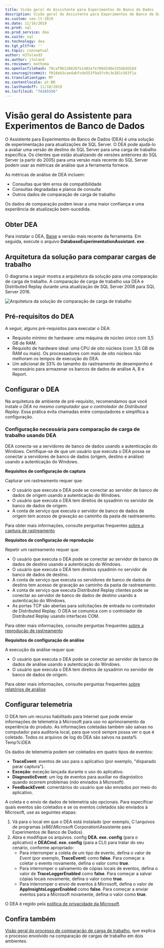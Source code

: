 ```yaml
---
title: Visão geral do Assistente para Experimentos de Banco de Dados
description: Visão geral do Assistente para Experimentos de Banco de Dados
ms.custom: seo-lt-2019
ms.date: 11/16/2019
ms.prod: sql
ms.prod_service: dea
ms.suite: sql
ms.technology: dea
ms.tgt_pltfrm: ''
ms.topic: conceptual
author: HJToland3
ms.author: jtoland
ms.reviewer: mathoma
ms.openlocfilehash: 79caf961208287e1482efe780d2d0e335bbdd16d
ms.sourcegitcommit: f018eb3caedabfcde553f9a5fc9c3e381c563f1a
ms.translationtype: MT
ms.contentlocale: pt-BR
ms.lasthandoff: 11/18/2019
ms.locfileid: "74165556"
---
```

# <a name="overview-of-database-experimentation-assistant"></a>Visão geral do Assistente para Experimentos de Banco de Dados

O Assistente para Experimentos de Banco de Dados (DEA) é uma solução de experimentação para atualizações de SQL Server. O DEA pode ajudá-lo a avaliar uma versão de destino do SQL Server para uma carga de trabalho específica. Os clientes que estão atualizando de versões anteriores do SQL Server (a partir do 2005) para uma versão mais recente do SQL Server podem usar as métricas de análise que a ferramenta fornece.

As métricas de análise de DEA incluem:

- Consultas que têm erros de compatibilidade
- Consultas degradadas e planos de consulta
- Outros dados de comparação de carga de trabalho

Os dados de comparação podem levar a uma maior confiança e uma experiência de atualização bem-sucedida.

## <a name="get-dea"></a>Obter DEA

Para instalar o DEA, [Baixe](https://www.microsoft.com/download/details.aspx?id=54090) a versão mais recente da ferramenta. Em seguida, execute o arquivo **DatabaseExperimentationAssistant. exe** .

## <a name="solution-architecture-for-comparing-workloads"></a>Arquitetura da solução para comparar cargas de trabalho

O diagrama a seguir mostra a arquitetura da solução para uma comparação de carga de trabalho. A comparação de carga de trabalho usa DEA e Distributed Replay durante uma atualização de SQL Server 2008 para SQL Server 2016.

![Arquitetura da solução de comparação de carga de trabalho](./media/database-experimentation-assistant-overview/dea-overview-compare-solution-architecture.png)

## <a name="dea-prerequisites"></a>Pré-requisitos do DEA

A seguir, alguns pré-requisitos para executar o DEA:

- Requisito mínimo de hardware: uma máquina de núcleo único com 3,5 GB de RAM.
- Requisito de hardware ideal: uma CPU de oito núcleos (com 3,5 GB de RAM ou mais). Os processadores com mais de oito núcleos não melhoram os tempos de execução do DEA.
- Um adicional de 33% do tamanho do rastreamento de desempenho é necessário para armazenar os bancos de dados de análise A, B e Report.

## <a name="configure-dea"></a>Configurar o DEA

Na arquitetura de ambiente de pré-requisito, recomendamos que você instale *o DEA no mesmo computador que o controlador de Distributed Replay*. Essa prática evita chamadas entre computadores e simplifica a configuração.

### <a name="required-configuration-for-workload-comparison-using-dea"></a>Configuração necessária para comparação de carga de trabalho usando DEA

DEA conecta-se a servidores de banco de dados usando a autenticação do Windows. Certifique-se de que um usuário que executa o DEA possa se conectar a servidores de banco de dados (origem, destino e análise) usando a autenticação do Windows.

**Requisitos de configuração de captura**

Capturar um rastreamento requer que:

- O usuário que executa o DEA pode se conectar ao servidor de banco de dados de origem usando a autenticação do Windows.
- O usuário que executa o DEA tem direitos de sysadmin no servidor de banco de dados de origem.
- A conta de serviço que executa o servidor de banco de dados de origem tem acesso de gravação ao caminho da pasta de rastreamento.

Para obter mais informações, consulte perguntas frequentes [sobre a captura de rastreamento](database-experimentation-assistant-capture-trace.md#frequently-asked-questions-about-trace-capture)

**Requisitos de configuração de reprodução**

Repetir um rastreamento requer que:

- O usuário que executa o DEA pode se conectar ao servidor de banco de dados de destino usando a autenticação do Windows.
- O usuário que executa o DEA tem direitos sysadmin no servidor de banco de dados de destino.
- A conta de serviço que executa os servidores de banco de dados de destino tem acesso de gravação ao caminho da pasta de rastreamento.
- A conta de serviço que executa Distributed Replay clientes pode se conectar ao servidor de banco de dados de destino usando a autenticação do Windows.
- As portas TCP são abertas para solicitações de entrada no controlador de Distributed Replay. O DEA se comunica com o controlador de Distributed Replay usando interfaces COM.

Para obter mais informações, consulte perguntas frequentes [sobre a reprodução de rastreamento](database-experimentation-assistant-replay-trace.md#frequently-asked-questions-about-trace-replay)

**Requisitos de configuração de análise**

A execução da análise requer que:

- O usuário que executa o DEA pode se conectar ao servidor de banco de dados de análise usando a autenticação do Windows.
- O usuário que executa o DEA tem direitos de sysadmin no servidor de banco de dados de origem.

Para obter mais informações, consulte perguntas frequentes [sobre relatórios de análise](database-experimentation-assistant-create-report.md#frequently-asked-questions-about-analysis-reports)

## <a name="set-up-telemetry"></a>Configurar telemetria

O DEA tem um recurso habilitado para Internet que pode enviar informações de telemetria à Microsoft para uso no aprimoramento da experiência do produto. As informações coletadas também são salvas no computador para auditoria local, para que você sempre possa ver o que é coletado. Todos os arquivos de log do DEA são salvos na pasta% Temp%\\DEA

Os dados de telemetria podem ser coletados em quatro tipos de eventos:

- **TraceEvent**: eventos de uso para o aplicativo (por exemplo, "disparado parar captura").
- **Exceção**: exceção lançada durante o uso do aplicativo.
- **DiagnosticEvent**: um log de eventos para auxiliar no diagnóstico quando ocorrem problemas (*não* enviados à Microsoft).
- **FeedbackEvent**: comentários do usuário que são enviados por meio do aplicativo.

A coleta e o envio de dados de telemetria são opcionais. Para especificar quais eventos são coletados e se os eventos coletados são enviados à Microsoft, use as seguintes etapas:

1. Vá para o local em que o DEA está instalado (por exemplo, C:\\arquivos de programas (x86)\\Microsoft Corporation\\Assistente para Experimentos de Banco de Dados).
2. Abra e modifique os arquivos. config **DEA. exe. config** (para o aplicativo) e **DEACmd. exe. config** (para a CLI) para tratar do seu cenário, conforme apropriado:
    - Para interromper a coleta de um tipo de evento, defina o valor de *Event* (por exemplo, **TraceEvent**) como **false**. Para começar a coletar o evento novamente, defina o valor como **true**.
    - Para interromper o salvamento de cópias locais de eventos, defina o valor de **TraceLoggerEnabled** como **false**. Para começar a salvar cópias locais novamente, defina o valor como **true**.
    - Para interromper o envio de eventos à Microsoft, defina o valor de **AppInsightsLoggerEnabled** como **false**. Para começar a enviar eventos para a Microsoft novamente, defina o valor como **true**.

O DEA é regido pela [política de privacidade da Microsoft](https://aka.ms/dea-privacy).

## <a name="see-also"></a>Confira também

[Visão geral do processo de comparação de carga de trabalho](database-experimentation-assistant-get-started.md), que explica o processo envolvido na comparação de cargas de trabalho em dois ambientes.

